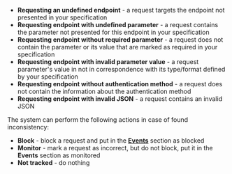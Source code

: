* **Requesting an undefined endpoint** - a request targets the endpoint not presented in your specification
* **Requesting endpoint with undefined parameter** - a request contains the parameter not presented for this endpoint in your specification
* **Requesting endpoint without required parameter** - a request does not contain the parameter or its value that are marked as required in your specification
* **Requesting endpoint with invalid parameter value** - a request parameter's value in not in correspondence with its type/format defined by your specification
* **Requesting endpoint without authentication method** - a request does not contain the information about the authentication method
* **Requesting endpoint with invalid JSON** - a request contains an invalid JSON

The system can perform the following actions in case of found inconsistency:

* **Block** - block a request and put in the [**Events**](../user-guides/events/check-attack.md) section as blocked
* **Monitor** - mark a request as incorrect, but do not block, put it in the **Events** section as monitored
* **Not tracked** - do nothing